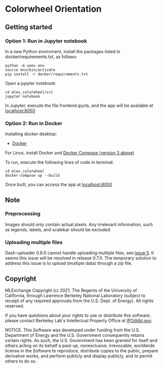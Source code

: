 # Colorwheel Orientation

## Getting started

### Option 1: Run in Jupyter notebook

In a new Python enviroment, install the packages listed in docker/requirements.txt, as follows:

```
python -m venv env
source env/bin/activate
pip install -r docker/requirements.txt
```

Open a jupyter notebook:
```
cd mlex_colorwheel/src
jupyter notebook
```

In Jupyter, execute the file frontend.ipynb, and the app will be available at [localhost:8050](http://localhost:8050)

### Option 2: Run in Docker

Installing docker desktop:

  - [Docker](https://docs.docker.com/get-docker/)
 
For Linux, install Docker and [Docker Compose (version 3 above)](https://docs.docker.com/compose/install/) 

To run, execute the following lines of code in terminal:
```
cd mlex_colorwheel
docker-compose up --build
```
Once built, you can access the app at [localhost:8050](http://localhost:8050)


## Note
### Preprocessing
Images should only contain actual pixels. Any irrelevant information, such as legends, labels, and scalebar should be excluded.

### Uploading multiple files
Dash-uploader 0.6.0 cannot handle uploading multiple files, see [issue 5](https://github.com/np-8/dash-uploader/issues/5). 
It seems this issue will be resolved in release 0.7.0. 
The temporary solution to address this issue is to upload (multiple data) through a zip file.

## Copyright
MLExchange Copyright (c) 2021, The Regents of the University of California, through Lawrence Berkeley National Laboratory (subject to receipt of any required approvals from the U.S. Dept. of Energy). All rights reserved.

If you have questions about your rights to use or distribute this software, please contact Berkeley Lab's Intellectual Property Office at IPO@lbl.gov.

NOTICE.  This Software was developed under funding from the U.S. Department of Energy and the U.S. Government consequently retains certain rights.  As such, the U.S. Government has been granted for itself and others acting on its behalf a paid-up, nonexclusive, irrevocable, worldwide license in the Software to reproduce, distribute copies to the public, prepare derivative works, and perform publicly and display publicly, and to permit others to do so.
